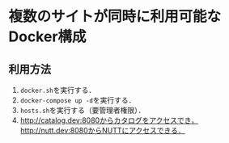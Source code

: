 # 複数のサイトが同時に利用可能なDocker構成

## 利用方法

1. `docker.sh`を実行する．
2. `docker-compose up -d`を実行する．
3. `hosts.sh`を実行する（要管理者権限）．
4. http://catalog.dev:8080からカタログをアクセスでき，http://nutt.dev:8080からNUTTにアクセスできる．
